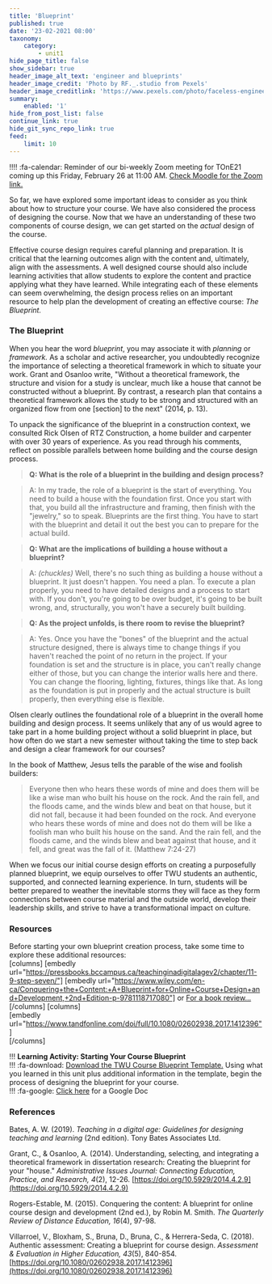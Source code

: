 ```yaml
---
title: 'Blueprint'
published: true
date: '23-02-2021 08:00'
taxonomy:
    category:
        - unit1
hide_page_title: false
show_sidebar: true
header_image_alt_text: 'engineer and blueprints'
header_image_credit: 'Photo by RF._.studio from Pexels'
header_image_creditlink: 'https://www.pexels.com/photo/faceless-engineer-adding-details-to-sketch-of-aircraft-3825574/'
summary:
    enabled: '1'
hide_from_post_list: false
continue_link: true
hide_git_sync_repo_link: true
feed:
    limit: 10
---
```


!!!! :fa-calendar: Reminder of our bi-weekly Zoom meeting for TOnE21 coming up this Friday, February 26 at 11:00 AM. [Check Moodle for the Zoom link.](https://learn.twu.ca)  

So far, we have explored some important ideas to consider as you think about how to structure your course. We have also considered the process of designing the course. Now that we have an understanding of these two components of course design, we can get started on the *actual* design of the course.

Effective course design requires careful planning and preparation. It is critical that the learning outcomes align with the content and, ultimately, align with the assessments. A well designed course should also include learning activities that allow students to explore the content and practice applying what they have learned. While integrating each of these elements can seem overwhelming, the design process relies on an important resource to help plan the development of creating an effective course: *The Blueprint.*

### The Blueprint

When you hear the word *blueprint*, you may associate it with *planning* or *framework.* As a scholar and active researcher, you undoubtedly recognize the importance of selecting a theoretical framework in which to situate your work. Grant and Osanloo write, "Without a theoretical framework, the structure and vision for a study is unclear, much like a house that cannot be constructed without a blueprint. By contrast, a research plan that contains a theoretical framework allows the study to be strong and structured with an organized flow from one [section] to the next" (2014, p. 13).

To unpack the significance of the blueprint in a construction context, we consulted Rick Olsen of RTZ Construction, a home builder and carpenter with over 30 years of experience. As you read through his comments, reflect on possible parallels between home building and the course design process.

> **Q: What is the role of a blueprint in the building and design process?**

> A: In my trade, the role of a blueprint is the start of everything. You need to build a house with the foundation first. Once you start with that, you build all the infrastructure and framing, then finish with the "jewelry," so to speak. Blueprints are the first thing. You have to start with the blueprint and detail it out the best you can to prepare for the actual build.

> **Q: What are the implications of building a house without a blueprint?**

> A: *(chuckles)* Well, there's no such thing as building a house without a blueprint. It just doesn't happen. You need a plan. To execute a plan properly, you need to have detailed designs and a process to start with. If you don't, you're going to be over budget, it's going to be built wrong, and, structurally, you won't have a securely built building.

> **Q: As the project unfolds, is there room to revise the blueprint?**

> A: Yes. Once you have the "bones" of the blueprint and the actual structure designed, there is always time to change things if you haven't reached the point of no return in the project. If your foundation is set and the structure is in place, you can't really change either of those, but you can change the interior walls here and there. You can change the flooring, lighting, fixtures, things like that. As long as the foundation is put in properly and the actual structure is built properly, then everything else is flexible.

Olsen clearly outlines the foundational role of a blueprint in the overall home building and design process. It seems unlikely that any of us would agree to take part in a home building project without a solid blueprint in place, but how often do we start a new semester without taking the time to step back and design a clear framework for our courses?

In the book of Matthew, Jesus tells the parable of the wise and foolish builders:

> Everyone then who hears these words of mine and does them will be like a wise man who built his house on the rock. And the rain fell, and the floods came, and the winds blew and beat on that house, but it did not fall, because it had been founded on the rock. And everyone who hears these words of mine and does not do them will be like a foolish man who built his house on the sand. And the rain fell, and the floods came, and the winds blew and beat against that house, and it fell, and great was the fall of it. (Matthew 7:24-27)

When we focus our initial course design efforts on creating a purposefully planned blueprint, we equip ourselves to offer TWU students an authentic, supported, and connected learning experience. In turn, students will be better prepared to weather the inevitable storms they will face as they form connections between course material and the outside world, develop their leadership skills, and strive to have a transformational impact on culture.

### Resources
Before starting your own blueprint creation process, take some time to explore these additional resources:  
[columns]
[embedly url="https://pressbooks.bccampus.ca/teachinginadigitalagev2/chapter/11-9-step-seven/"]
[embedly url="https://www.wiley.com/en-ca/Conquering+the+Content:+A+Blueprint+for+Online+Course+Design+and+Development,+2nd+Edition-p-9781118717080"] or [For a book review...](https://web-a-ebscohost-com.ezproxy.student.twu.ca/ehost/detail/detail?vid=3&sid=e569567f-1357-4f71-bfca-ab29bf89827f%40sessionmgr4008&bdata=JnNpdGU9ZWhvc3QtbGl2ZSZzY29wZT1zaXRl#AN=114746039&db=asn)
[/columns]
[columns]  
[embedly url="https://www.tandfonline.com/doi/full/10.1080/02602938.2017.1412396"]  
[/columns]

!!! **Learning Activity: Starting Your Course Blueprint**  
!!! :fa-download: [Download the TWU Course Blueprint Template.](https://mytwu.sharepoint.com/:w:/s/IDTeam/EfPUSAGXQ05AlQiXHYzAY0ABKkjLVbceKklhFjdk14gYDA?e=2oTJnH) Using what you learned in this unit plus additional information in the template, begin the process of designing the blueprint for your course.    
!!! :fa-google: [Click here](https://docs.google.com/document/d/1FWQxlxuVxyWw8RKloyIkJRf3rPfhz2mQ3_clZPpesQQ/copy) for a Google Doc

### References

Bates, A. W. (2019). *Teaching in a digital age: Guidelines for designing teaching and learning* (2nd edition). Tony Bates Associates Ltd.

Grant, C., & Osanloo, A. (2014). Understanding, selecting, and integrating a theoretical framework in dissertation research: Creating the blueprint for your "house." *Administrative Issues Journal: Connecting Education, Practice, and Research, 4*(2), 12-26. [https://doi.org/10.5929/2014.4.2.9](https://doi.org/10.5929/2014.4.2.9)

Rogers-Estable, M. (2015). Conquering the content: A blueprint for online course design and development (2nd ed.), by Robin M. Smith. *The Quarterly Review of Distance Education, 16*(4), 97-98.

Villarroel, V., Bloxham, S., Bruna, D., Bruna, C., & Herrera-Seda, C. (2018). Authentic assessment: Creating a blueprint for course design. *Assessment & Evaluation in Higher Education, 43*(5), 840-854. [https://doi.org/10.1080/02602938.2017.1412396](https://doi.org/10.1080/02602938.2017.1412396)
